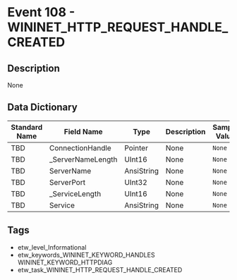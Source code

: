# Event 108 - WININET_HTTP_REQUEST_HANDLE_CREATED

## Description
None

## Data Dictionary
|Standard Name|Field Name|Type|Description|Sample Value|
|---|---|---|---|---|
|TBD|ConnectionHandle|Pointer|None|`None`|
|TBD|_ServerNameLength|UInt16|None|`None`|
|TBD|ServerName|AnsiString|None|`None`|
|TBD|ServerPort|UInt32|None|`None`|
|TBD|_ServiceLength|UInt16|None|`None`|
|TBD|Service|AnsiString|None|`None`|

## Tags
* etw_level_Informational
* etw_keywords_WININET_KEYWORD_HANDLES WININET_KEYWORD_HTTPDIAG
* etw_task_WININET_HTTP_REQUEST_HANDLE_CREATED